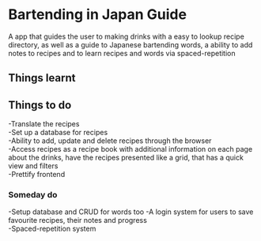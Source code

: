 # Bartending in Japan Guide  

A app that guides the user to making drinks with a easy to lookup recipe directory,
as well as a guide to Japanese bartending words, a ability to add notes to recipes
and to learn recipes and words via spaced-repetition

## Things learnt  


## Things to do  
-Translate the recipes  
-Set up a database for recipes  
-Ability to add, update and delete recipes through the browser  
-Access recipes as a recipe book with additional information on each page about
the drinks, have the recipes presented like a grid, that has a quick view and filters  
-Prettify frontend  

### Someday do  
-Setup database and CRUD for words too
-A login system for users to save favourite recipes, their notes and progress  
-Spaced-repetition system  

